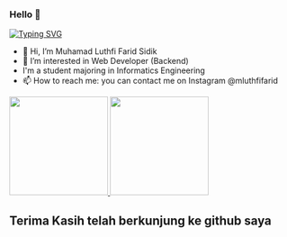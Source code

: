 ### Hello 👋

[![Typing SVG](https://readme-typing-svg.herokuapp.com?font=Architects+Daughter&color=4693db&size=30&lines=Hey!+It's+Luthfi!;I'm+a+Web+Developer...;Interested+in+Backend;And+I'm+a+proud+Indonesia)](https://git.io/typing-svg)

- 👋 Hi, I’m Muhamad Luthfi Farid Sidik
- 👀 I’m interested in Web Developer (Backend)
- I'm a student majoring in Informatics Engineering
- 📫 How to reach me: you can contact me on Instagram @mluthfifarid

<p align="left">
<a href="https://github.com/mluthfifarid">
  <img height="175em" src="https://github-readme-stats-eight-theta.vercel.app/api?username=mluthfifarid&show_icons=true&theme=algolia&include_all_commits=true&count_private=true"/>
  <img height="175em" src="https://github-readme-stats-eight-theta.vercel.app/api/top-langs/?username=mluthfifarid&layout=compact&langs_count=8&theme=algolia"/>
</a>
</p>

## Terima Kasih telah berkunjung ke github saya
